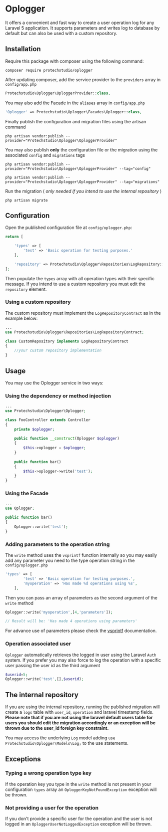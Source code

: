 Oplogger
========

It offers a convenient and fast way to create a user operation log for any Laravel 5 application. It supports parameters and writes log to database by default but can also be used with a custom repository.

Installation
------------

Require this package with composer using the following command:

```shell
composer require protechstudio/oplogger
```

After updating composer, add the service provider to the `providers` array in `config/app.php`

```php
Protechstudio\Oplogger\OploggerProvider::class,
```

You may also add the Facade in the `aliases` array in `config/app.php`

```php
'Oplogger' => Protechstudio\Oplogger\Facades\Oplogger::class,
```

Finally publish the configuration and migration files using the artisan command

```shell
php artisan vendor:publish --provider="Protechstudio\Oplogger\OploggerProvider"
```

You may also publish **only** the configuration file or the migration using the associated `config` and `migrations` tags

```shell
php artisan vendor:publish --provider="Protechstudio\Oplogger\OploggerProvider" --tag="config"
```

```shell
php artisan vendor:publish --provider="Protechstudio\Oplogger\OploggerProvider" --tag="migrations"
```

Run the migration ( _only needed if you intend to use the internal repository_ )

```shell
php artisan migrate
```

Configuration
-------------

Open the published configuration file at `config/oplogger.php`:

```php
return [

    'types' => [
        'test' => 'Basic operation for testing purposes.'
    ],

    'repository' => Protechstudio\Oplogger\Repositories\LogRepository::class
];
```

Then populate the `types` array with all operation types with their specific message.
If you intend to use a custom repository you must edit the `repository` element.

### Using a custom repository
The custom repository must implement the `LogRepositoryContract` as in the example below:

```php
...
use Protechstudio\Oplogger\Repositories\LogRepositoryContract;

class CustomRepository implements LogRepositoryContract
{
    //your custom repository implementation
}
```

Usage
-----

You may use the Oplogger service in two ways:
### Using the dependency or method injection

```php
...
use Protechstudio\Oplogger\Oplogger;

class FooController extends Controller
{
    private $oplogger;
    
    public function __construct(Oplogger $oplogger)
    {
        $this->oplogger = $oplogger;
    }
    
    public function bar()
    {
        $this->oplogger->write('test');
    }
}
```
### Using the Facade

```php
...
use Oplogger;

public function bar()
{
    Oplogger::write('test');
}
```

### Adding parameters to the operation string
The `write` method uses the `vsprintf` function internally so you may easily add any parameter you need to the type operation string in the `config/oplogger.php`
 
```php
'types' => [
        'test' => 'Basic operation for testing purposes.',
        'myoperation' => 'Has made %d operations using %s',
    ],
```

Then you can pass an array of parameters as the second argument of the `write` method
 
```php
Oplogger::write('myoperation',[4,'parameters']);

// Result will be: 'Has made 4 operations using parameters'
```

For advance use of parameters please check the [vsprintf](http://php.net/manual/en/function.vsprintf.php) documentation.

### Operation associated user
`Oplogger` automatically retrieves the logged in user using the Laravel `Auth` system. If you prefer you may also force to log the operation with a specific user passing the user id as the third argument

```php
$userid=5;
Oplogger::write('test',[],$userid);
```

The internal repository
-----------------------

If you are using the internal repository, running the published migration will create a `logs` table with `user_id`, `operation` and laravel timestamp fields.
**Please note that if you are not using the laravel default users table for users you should edit the migration accordingly or an exception will be thrown due to the user_id foreign key constraint.**

You may access the underlying `Log` model adding `use Protechstudio\Oplogger\Models\Log;` to the use statements.

Exceptions
----------

### Typing a wrong operation type key
If the operation key you type in the `write` method is not present in your configuration `types` array an `OploggerKeyNotFoundException` exception will be thrown.

### Not providing a user for the operation
If you don't provide a specific user for the operation and the user is not logged in an `OploggerUserNotLoggedException` exception will be thrown.